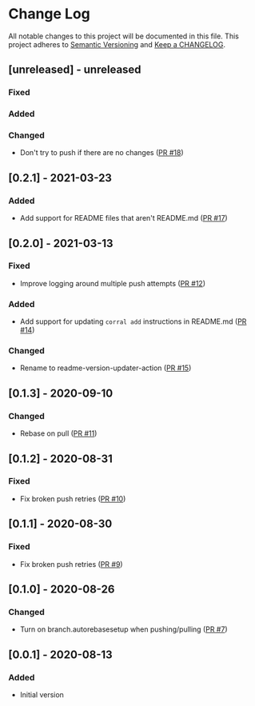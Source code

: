 # Change Log

All notable changes to this project will be documented in this file. This project adheres to [Semantic Versioning](http://semver.org/) and [Keep a CHANGELOG](http://keepachangelog.com/).

## [unreleased] - unreleased

### Fixed


### Added


### Changed

- Don't try to push if there are no changes ([PR #18](https://github.com/ponylang/readme-version-updater-action/pull/18))

## [0.2.1] - 2021-03-23

### Added

- Add support for README files that aren't README.md ([PR #17](https://github.com/ponylang/readme-version-updater-action/pull/17))

## [0.2.0] - 2021-03-13

### Fixed

- Improve logging around multiple push attempts ([PR #12](https://github.com/ponylang/readme-version-updater-action/pull/12))

### Added

- Add support for updating `corral add` instructions in README.md ([PR #14](https://github.com/ponylang/readme-version-updater-action/pull/14))

### Changed

- Rename to readme-version-updater-action ([PR #15](https://github.com/ponylang/readme-version-updater-action/pull/15))

## [0.1.3] - 2020-09-10

### Changed

- Rebase on pull ([PR #11](https://github.com/ponylang/readme-version-updater-action/pull/11))

## [0.1.2] - 2020-08-31

### Fixed

- Fix broken push retries ([PR #10](https://github.com/ponylang/readme-version-updater-action/pull/10))

## [0.1.1] - 2020-08-30

### Fixed

- Fix broken push retries ([PR #9](https://github.com/ponylang/readme-version-updater-action/pull/9))

## [0.1.0] - 2020-08-26

### Changed

- Turn on branch.autorebasesetup when pushing/pulling ([PR #7](https://github.com/ponylang/readme-version-updater-action/pull/7))

## [0.0.1] - 2020-08-13

### Added

- Initial version

